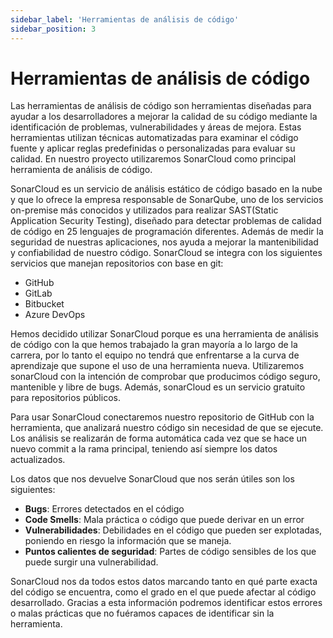 ```yaml
---
sidebar_label: 'Herramientas de análisis de código'
sidebar_position: 3
---
```


# Herramientas de análisis de código

Las herramientas de análisis de código son herramientas diseñadas para ayudar a los
desarrolladores a mejorar la calidad de su código mediante la identificación de problemas,
vulnerabilidades y áreas de mejora. Estas herramientas utilizan técnicas automatizadas
para examinar el código fuente y aplicar reglas predefinidas o personalizadas para evaluar
su calidad. En nuestro proyecto utilizaremos SonarCloud como principal herramienta de
análisis de código.

SonarCloud es un servicio de análisis estático de código basado en la nube y que lo ofrece
la empresa responsable de SonarQube, uno de los servicios on-premise más conocidos y
utilizados para realizar SAST(Static Application Security Testing), diseñado para detectar
problemas de calidad de código en 25 lenguajes de programación diferentes.
Además de medir la seguridad de nuestras aplicaciones, nos ayuda a mejorar la
mantenibilidad y confiabilidad de nuestro código. SonarCloud se integra con los siguientes
servicios que manejan repositorios con base en git:

* GitHub
* GitLab
* Bitbucket
* Azure DevOps

Hemos decidido utilizar SonarCloud porque es una herramienta de análisis de código con la
que hemos trabajado la gran mayoría a lo largo de la carrera, por lo tanto el equipo no
tendrá que enfrentarse a la curva de aprendizaje que supone el uso de una herramienta
nueva. Utilizaremos sonarCloud con la intención de comprobar que producimos código
seguro, mantenible y libre de bugs. Además, sonarCloud es un servicio gratuito para
repositorios públicos.

Para usar SonarCloud conectaremos nuestro repositorio de GitHub con la herramienta, que
analizará nuestro código sin necesidad de que se ejecute. Los análisis se realizarán de
forma automática cada vez que se hace un nuevo commit a la rama principal, teniendo así
siempre los datos actualizados.

Los datos que nos devuelve SonarCloud que nos serán útiles son los siguientes:
- **Bugs**: Errores detectados en el código
- **Code Smells**: Mala práctica o código que puede derivar en un error
- **Vulnerabilidades**: Debilidades en el código que pueden ser explotadas, poniendo en
riesgo la información que se maneja.
- **Puntos calientes de seguridad**: Partes de código sensibles de los que puede surgir
una vulnerabilidad.

SonarCloud nos da todos estos datos marcando tanto en qué parte exacta del código se
encuentra, como el grado en el que puede afectar al código desarrollado. Gracias a esta
información podremos identificar estos errores o malas prácticas que no fuéramos capaces
de identificar sin la herramienta.
